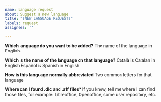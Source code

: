 ```yaml
---
name: Language request
about: Suggest a new language
title: "[NEW LANGUAGE REQUEST]"
labels: request
assignees: ''

---
```


**Which language do you want to be added?**
The name of the language in English.

**Which is the name of the language on that language?**
Català is Catalan in English
Español is Spanish in English

**How is this language normally abbreviated**
Two common letters for that language

**Where can I found .dlc and .aff files?**
If you know, tell me where I can find those files, for example: Libreoffice, Openoffice, some user repository, etc.
